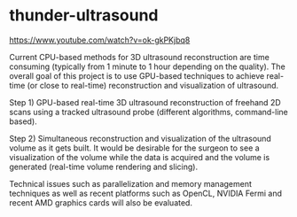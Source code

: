 # thunder-ultrasound

https://www.youtube.com/watch?v=ok-gkPKjbq8

Current CPU-based methods for 3D ultrasound reconstruction are time consuming (typically from 1 minute to 1 hour depending on the quality). The overall goal of this project is to use GPU-based techniques to achieve real-time (or close to real-time) reconstruction and visualization of ultrasound.

Step 1) GPU-based real-time 3D ultrasound reconstruction of freehand 2D scans using a tracked ultrasound probe (different algorithms, command-line based).

Step 2) Simultaneous reconstruction and visualization of the ultrasound volume as it gets built. It would be desirable for the surgeon to see a visualization of the volume while the data is acquired and the volume is generated (real-time volume rendering and slicing).

Technical issues such as parallelization and memory management techniques as well as recent platforms such as OpenCL, NVIDIA Fermi and recent AMD graphics cards will also be evaluated.

